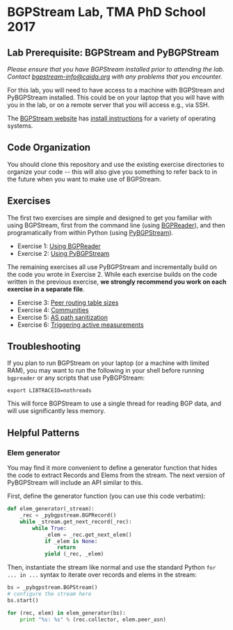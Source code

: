 # BGPStream Lab, TMA PhD School 2017

## Lab Prerequisite: BGPStream and PyBGPStream
_Please ensure that you have BGPStream installed prior to attending the
lab. Contact bgpstream-info@caida.org with any problems that you encounter._

For this lab, you will need to have access to a machine with BGPStream and
PyBGPStream installed. This could be on your laptop that you will have with you
in the lab, or on a remote server that you will access e.g., via SSH.

The [BGPStream website](https://bgpstream.caida.org) has
[install instructions](http://bgpstream.caida.org/docs/install) for a variety of
operating systems.

## Code Organization

You should clone this repository and use the existing exercise directories to
organize your code -- this will also give you something to refer back to in the
future when you want to make use of BGPStream.

## Exercises

The first two exercises are simple and designed to get you familiar with using
BGPStream, first from the command line (using
[BGPReader](http://bgpstream.caida.org/docs/tools/bgpreader)), and then
programatically from within Python (using
[PyBGPStream](http://bgpstream.caida.org/docs/api/pybgpstream)).

 - Exercise 1: [Using BGPReader](exercise-1-bgpreader/README.md)
 - Exercise 2: [Using PyBGPStream](exercise-2-pybgpstream/README.md)

The remaining exercises all use PyBGPStream and incrementally build on the code
you wrote in Exercise 2. While each exercise builds on the code written in the
previous exercise, **we strongly recommend you work on each exercise in a
separate file**.

 - Exercise 3: [Peer routing table sizes](exercise-3-routing-tables/README.md)
 - Exercise 4: [Communities](exercise-4-communities/README.md)
 - Exercise 5: [AS path sanitization](exercise-5-path-sanitization/README.md)
 - Exercise 6: [Triggering active measurements](exercise-6-active-measurements/)

## Troubleshooting

If you plan to run BGPStream on your laptop (or a machine with limited RAM), you
may want to run the following in your shell before running `bgpreader` or any
scripts that use PyBGPStream:
```
export LIBTRACEIO=nothreads
```
This will force BGPStream to use a single thread for reading BGP data, and will
use significantly less memory.

## Helpful Patterns

### Elem generator
You may find it more convenient to define a generator function that hides the
code to extract Records and Elems from the stream. The next version of
PyBGPStream will include an API similar to this.

First, define the generator function (you can use this code verbatim):
```python
def elem_generator(_stream):
    _rec = _pybgpstream.BGPRecord()
    while _stream.get_next_record(_rec):
        while True:
            _elem = _rec.get_next_elem()
            if _elem is None:
                return
            yield (_rec, _elem)
```

Then, instantiate the stream like normal and use the standard Python
`for ... in ...` syntax to iterate over records and elems in the stream:
```python
bs = _pybgpstream.BGPStream()
# configure the stream here
bs.start()

for (rec, elem) in elem_generator(bs):
    print "%s: %s" % (rec.collector, elem.peer_asn)
```

